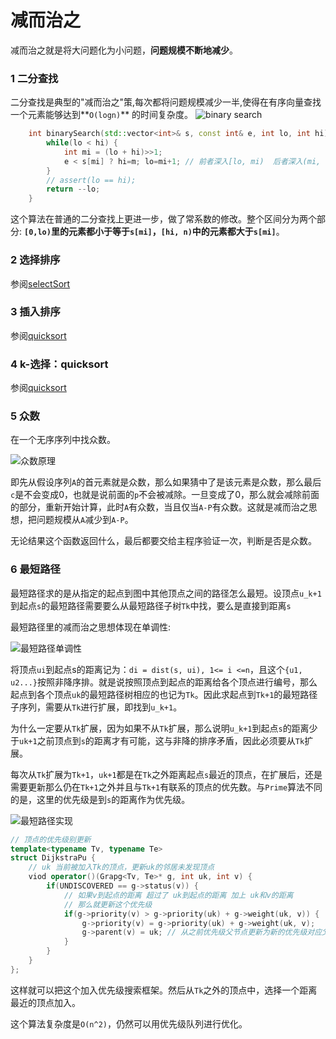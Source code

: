 # 减而治之 

减而治之就是将大问题化为小问题，**问题规模不断地减少**。

### 1 二分查找
二分查找是典型的"减而治之"策,每次都将问题规模减少一半,使得在有序向量查找一个元素能够达到**`O(logn)`** 的时间复杂度。
![binary search](减而治之_二分查找.png)
```cpp
    int binarySearch(std::vector<int>& s, const int& e, int lo, int hi) { 
        while(lo < hi) {
            int mi = (lo + hi)>>1;
            e < s[mi] ? hi=m; lo=mi+1; // 前者深入[lo, mi)  后者深入(mi, hi)
        }
        // assert(lo == hi);
        return --lo;
    }
```
这个算法在普通的二分查找上更进一步，做了常系数的修改。整个区间分为两个部分:
**`[0,lo)`里的元素都小于等于`s[mi]`，`[hi, n)`中的元素都大于`s[mi]`**。  

### 2 选择排序
参阅[selectSort](5_selectSort.md)
### 3 插入排序
参阅[quicksort](insertSort.png)

### 4 k-选择：quicksort
参阅[quicksort](1_quickSort_.md)
### 5 众数
在一个无序序列中找众数。    

![众数原理](Majority.png)

即先从假设序列`A`的首元素就是众数，那么如果猜中了是该元素是众数，那么最后`c`是不会变成0，也就是说前面的`p`不会被减除。一旦变成了0，那么就会减除前面的部分，重新开始计算，此时`A`有众数，当且仅当`A-P`有众数。这就是减而治之思想，把问题规模从`A`减少到`A-P`。

无论结果这个函数返回什么，最后都要交给主程序验证一次，判断是否是众数。

### 6 最短路径
最短路径求的是从指定的起点到图中其他顶点之间的路径怎么最短。设顶点`u_k+1`到起点`s`的最短路径需要要么从最短路径子树`Tk`中找，要么是直接到距离`s`

最短路径里的减而治之思想体现在单调性:

![最短路径单调性](减而治之_最短路径_单调性.png)

将顶点`ui`到起点s的距离记为：`di = dist(s, ui), 1<= i <=n`，且这个`{u1, u2...}`按照非降序排。就是说按照顶点到起点的距离给各个顶点进行编号，那么起点到各个顶点`uk`的最短路径树相应的也记为`Tk`。因此求起点到`Tk+1`的最短路径子序列，需要从`Tk`进行扩展，即找到`u_k+1`。

为什么一定要从`Tk`扩展，因为如果不从`Tk`扩展，那么说明`u_k+1`到起点`s`的距离少于`uk+1`之前顶点到`s`的距离才有可能，这与非降的排序矛盾，因此必须要从`Tk`扩展。

每次从`Tk`扩展为`Tk+1`，`uk+1`都是在`Tk`之外距离起点`s`最近的顶点，在扩展后，还是需要更新那么仍在`Tk+1`之外并且与`Tk+1`有联系的顶点的优先数。与`Prime`算法不同的是，这里的优先级是到`s`的距离作为优先级。

![最短路径实现](最短路径实现.png)
```cpp
// 顶点的优先级别更新
template<typename Tv, typename Te> 
struct DijkstraPu { 
    // uk 当前被加入Tk的顶点，更新uk的邻居未发现顶点
    viod operator()(Grapg<Tv, Te>* g, int uk, int v) { 
        if(UNDISCOVERED == g->status(v)) { 
            // 如果v到起点的距离 超过了 uk到起点的距离 加上 uk和v的距离
            // 那么就更新这个优先级
            if(g->priority(v) > g->priority(uk) + g->weight(uk, v)) { 
                g->priority(v) = g->priority(uk) + g->weight(uk, v);
                g->parent(v) = uk; // 从之前优先级父节点更新为新的优先级对应父节点
            }
        }
    }
};
```
这样就可以把这个加入优先级搜索框架。然后从`Tk`之外的顶点中，选择一个距离最近的顶点加入。

这个算法复杂度是`O(n^2)`，仍然可以用优先级队列进行优化。